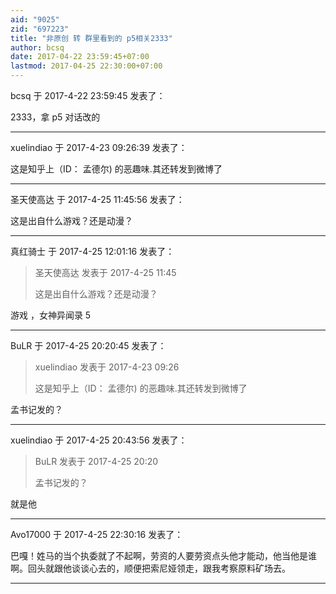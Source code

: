 ```yaml
---
aid: "9025"
zid: "697223"
title: "非原创 转 群里看到的 p5相关2333"
author: bcsq
date: 2017-04-22 23:59:45+07:00
lastmod: 2017-04-25 22:30:00+07:00
---
```


bcsq 于 2017-4-22 23:59:45 发表了：

2333，拿 p5 对话改的

---

xuelindiao 于 2017-4-23 09:26:39 发表了：

这是知乎上（ID： 孟德尔) 的恶趣味.其还转发到微博了

---

圣天使高达 于 2017-4-25 11:45:56 发表了：

这是出自什么游戏？还是动漫？

---

真红骑士 于 2017-4-25 12:01:16 发表了：

> 圣天使高达 发表于 2017-4-25 11:45
>
> 这是出自什么游戏？还是动漫？

游戏 ，女神异闻录 5

---

BuLR 于 2017-4-25 20:20:45 发表了：

> xuelindiao 发表于 2017-4-23 09:26
>
> 这是知乎上（ID： 孟德尔) 的恶趣味.其还转发到微博了

孟书记发的？

---

xuelindiao 于 2017-4-25 20:43:56 发表了：

> BuLR 发表于 2017-4-25 20:20
>
> 孟书记发的？

就是他

---

Avo17000 于 2017-4-25 22:30:16 发表了：

巴嘎！姓马的当个执委就了不起啊，劳资的人要劳资点头他才能动，他当他是谁啊。回头就跟他谈谈心去的，顺便把索尼娅领走，跟我考察原料矿场去。

---
